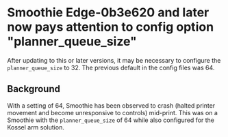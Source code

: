 
# Smoothie Edge-0b3e620 and later now pays attention to config option "planner_queue_size"

After updating to this or later versions, it may be necessary to configure the `planner_queue_size` to 32. The previous default in the config files was 64.

## Background

With a setting of 64, Smoothie has been observed to crash (halted printer movement and become unresponsive to controls) mid-print. This was on a Smoothie with the `planner_queue_size` of 64 while also configured for the Kossel arm solution.
